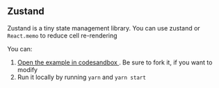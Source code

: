 ## Zustand

Zustand is a tiny state management library. You can use zustand or `React.memo` to reduce cell re-rendering

You can:

1. [Open the example in codesandbox ](https://codesandbox.io/s/github/rowsncolumns/grid/tree/master/examples/zustand) . Be sure to fork it, if you want to modify
2. Run it locally by running `yarn` and `yarn start`